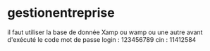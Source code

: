 # gestionentreprise
il faut utiliser la base de donnée Xamp ou wamp ou une autre avant d'exécuté le code 
mot de passe login : 123456789
cin : 11412584
